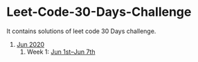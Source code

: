 # Leet-Code-30-Days-Challenge
It contains solutions of leet code 30 Days challenge.

1. [Jun 2020](https://github.com/DhanabalShanmugam/Leet-Code-30-Days-Challenge/tree/master/Jun2020)
   1) Week 1: [Jun 1st–Jun 7th](https://github.com/DhanabalShanmugam/Leet-Code-30-Days-Challenge/tree/master/Jun2020/Week1)
       
